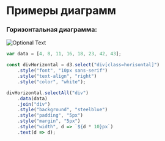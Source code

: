 # Примеры диаграмм

### Горизонтальная диаграмма: <br/>
![Optional Text](../png/horizontal_chart.gif)
```javascript
var data = [4, 8, 11, 16, 18, 23, 42, 43];

const divHorizontal = d3.select("div[class=horisontal]")
    .style("font", "10px sans-serif")
    .style("text-align", "right")
    .style("color", "white");

divHorizontal.selectAll("div")
    .data(data)
    .join("div")
    .style("background", "steelblue")
    .style("padding", "5px")
    .style("margin", "5px")
    .style("width", d => `${d * 10}px`)
    .text(d => d);
```